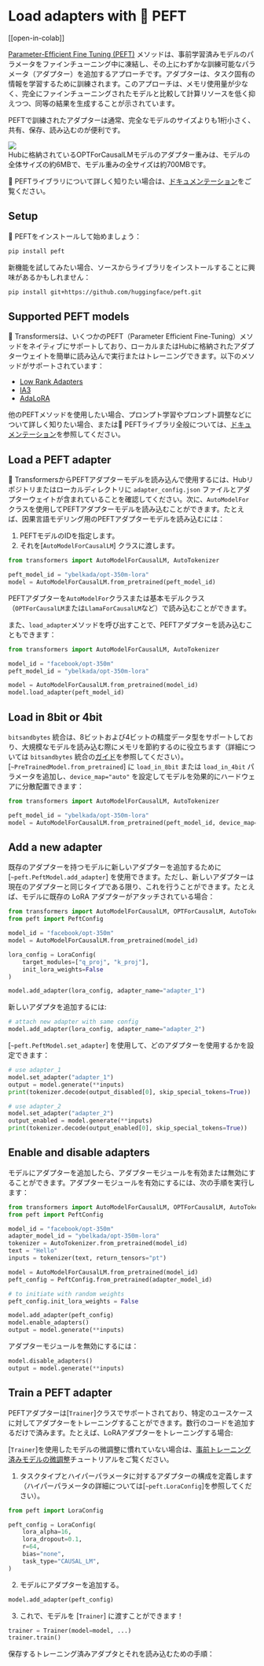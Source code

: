<!--Copyright 2023 The HuggingFace Team. All rights reserved.
Licensed under the Apache License, Version 2.0 (the "License"); you may not use this file except in compliance with
the License. You may obtain a copy of the License at
http://www.apache.org/licenses/LICENSE-2.0
Unless required by applicable law or agreed to in writing, software distributed under the License is distributed on
an "AS IS" BASIS, WITHOUT WARRANTIES OR CONDITIONS OF ANY KIND, either express or implied. See the License for the
specific language governing permissions and limitations under the License.
⚠️ Note that this file is in Markdown but contain specific syntax for our doc-builder (similar to MDX) that may not be
rendered properly in your Markdown viewer.
-->


# Load adapters with 🤗 PEFT

[[open-in-colab]]

[Parameter-Efficient Fine Tuning (PEFT)](https://hf-mirror.com/blog/peft) メソッドは、事前学習済みモデルのパラメータをファインチューニング中に凍結し、その上にわずかな訓練可能なパラメータ（アダプター）を追加するアプローチです。アダプターは、タスク固有の情報を学習するために訓練されます。このアプローチは、メモリ使用量が少なく、完全にファインチューニングされたモデルと比較して計算リソースを低く抑えつつ、同等の結果を生成することが示されています。

PEFTで訓練されたアダプターは通常、完全なモデルのサイズよりも1桁小さく、共有、保存、読み込むのが便利です。

<div class="flex flex-col justify-center">
  <img src="https://hf-mirror.com/datasets/huggingface/documentation-images/resolve/main/peft/PEFT-hub-screenshot.png"/>
  <figcaption class="text-center">Hubに格納されているOPTForCausalLMモデルのアダプター重みは、モデルの全体サイズの約6MBで、モデル重みの全サイズは約700MBです。</figcaption>
</div>

🤗 PEFTライブラリについて詳しく知りたい場合は、[ドキュメンテーション](https://hf-mirror.com/docs/peft/index)をご覧ください。

## Setup

🤗 PEFTをインストールして始めましょう：


```bash
pip install peft
```

新機能を試してみたい場合、ソースからライブラリをインストールすることに興味があるかもしれません：

```bash
pip install git+https://github.com/huggingface/peft.git
```

## Supported PEFT models

🤗 Transformersは、いくつかのPEFT（Parameter Efficient Fine-Tuning）メソッドをネイティブにサポートしており、ローカルまたはHubに格納されたアダプターウェイトを簡単に読み込んで実行またはトレーニングできます。以下のメソッドがサポートされています：

- [Low Rank Adapters](https://hf-mirror.com/docs/peft/conceptual_guides/lora)
- [IA3](https://hf-mirror.com/docs/peft/conceptual_guides/ia3)
- [AdaLoRA](https://arxiv.org/abs/2303.10512)

他のPEFTメソッドを使用したい場合、プロンプト学習やプロンプト調整などについて詳しく知りたい場合、または🤗 PEFTライブラリ全般については、[ドキュメンテーション](https://hf-mirror.com/docs/peft/index)を参照してください。


## Load a PEFT adapter

🤗 TransformersからPEFTアダプターモデルを読み込んで使用するには、Hubリポジトリまたはローカルディレクトリに `adapter_config.json` ファイルとアダプターウェイトが含まれていることを確認してください。次に、`AutoModelFor` クラスを使用してPEFTアダプターモデルを読み込むことができます。たとえば、因果言語モデリング用のPEFTアダプターモデルを読み込むには：

1. PEFTモデルのIDを指定します。
2. それを[`AutoModelForCausalLM`] クラスに渡します。


```py
from transformers import AutoModelForCausalLM, AutoTokenizer

peft_model_id = "ybelkada/opt-350m-lora"
model = AutoModelForCausalLM.from_pretrained(peft_model_id)
```

<Tip>

PEFTアダプターを`AutoModelFor`クラスまたは基本モデルクラス（`OPTForCausalLM`または`LlamaForCausalLM`など）で読み込むことができます。

</Tip>

また、`load_adapter`メソッドを呼び出すことで、PEFTアダプターを読み込むこともできます：


```py
from transformers import AutoModelForCausalLM, AutoTokenizer

model_id = "facebook/opt-350m"
peft_model_id = "ybelkada/opt-350m-lora"

model = AutoModelForCausalLM.from_pretrained(model_id)
model.load_adapter(peft_model_id)
```

## Load in 8bit or 4bit


`bitsandbytes` 統合は、8ビットおよび4ビットの精度データ型をサポートしており、大規模なモデルを読み込む際にメモリを節約するのに役立ちます（詳細については `bitsandbytes` 統合の[ガイド](./quantization#bitsandbytes-integration)を参照してください）。[`~PreTrainedModel.from_pretrained`] に `load_in_8bit` または `load_in_4bit` パラメータを追加し、`device_map="auto"` を設定してモデルを効果的にハードウェアに分散配置できます：

```py
from transformers import AutoModelForCausalLM, AutoTokenizer

peft_model_id = "ybelkada/opt-350m-lora"
model = AutoModelForCausalLM.from_pretrained(peft_model_id, device_map="auto", load_in_8bit=True)
```

## Add a new adapter

既存のアダプターを持つモデルに新しいアダプターを追加するために [`~peft.PeftModel.add_adapter`] を使用できます。ただし、新しいアダプターは現在のアダプターと同じタイプである限り、これを行うことができます。たとえば、モデルに既存の LoRA アダプターがアタッチされている場合：


```py
from transformers import AutoModelForCausalLM, OPTForCausalLM, AutoTokenizer
from peft import PeftConfig

model_id = "facebook/opt-350m"
model = AutoModelForCausalLM.from_pretrained(model_id)

lora_config = LoraConfig(
    target_modules=["q_proj", "k_proj"],
    init_lora_weights=False
)

model.add_adapter(lora_config, adapter_name="adapter_1")
```

新しいアダプタを追加するには:


```py
# attach new adapter with same config
model.add_adapter(lora_config, adapter_name="adapter_2")
```

[`~peft.PeftModel.set_adapter`] を使用して、どのアダプターを使用するかを設定できます：


```py
# use adapter_1
model.set_adapter("adapter_1")
output = model.generate(**inputs)
print(tokenizer.decode(output_disabled[0], skip_special_tokens=True))

# use adapter_2
model.set_adapter("adapter_2")
output_enabled = model.generate(**inputs)
print(tokenizer.decode(output_enabled[0], skip_special_tokens=True))
```

## Enable and disable adapters

モデルにアダプターを追加したら、アダプターモジュールを有効または無効にすることができます。アダプターモジュールを有効にするには、次の手順を実行します：

```py
from transformers import AutoModelForCausalLM, OPTForCausalLM, AutoTokenizer
from peft import PeftConfig

model_id = "facebook/opt-350m"
adapter_model_id = "ybelkada/opt-350m-lora"
tokenizer = AutoTokenizer.from_pretrained(model_id)
text = "Hello"
inputs = tokenizer(text, return_tensors="pt")

model = AutoModelForCausalLM.from_pretrained(model_id)
peft_config = PeftConfig.from_pretrained(adapter_model_id)

# to initiate with random weights
peft_config.init_lora_weights = False

model.add_adapter(peft_config)
model.enable_adapters()
output = model.generate(**inputs)
```

アダプターモジュールを無効にするには：

```py
model.disable_adapters()
output = model.generate(**inputs)
```

## Train a PEFT adapter

PEFTアダプターは[`Trainer`]クラスでサポートされており、特定のユースケースに対してアダプターをトレーニングすることができます。数行のコードを追加するだけで済みます。たとえば、LoRAアダプターをトレーニングする場合:

<Tip>

[`Trainer`]を使用したモデルの微調整に慣れていない場合は、[事前トレーニング済みモデルの微調整](training)チュートリアルをご覧ください。

</Tip>

1. タスクタイプとハイパーパラメータに対するアダプターの構成を定義します（ハイパーパラメータの詳細については[`~peft.LoraConfig`]を参照してください）。


```py
from peft import LoraConfig

peft_config = LoraConfig(
    lora_alpha=16,
    lora_dropout=0.1,
    r=64,
    bias="none",
    task_type="CAUSAL_LM",
)
```

2. モデルにアダプターを追加する。


```py
model.add_adapter(peft_config)
```

3. これで、モデルを [`Trainer`] に渡すことができます！

```py
trainer = Trainer(model=model, ...)
trainer.train()
```

保存するトレーニング済みアダプタとそれを読み込むための手順：
